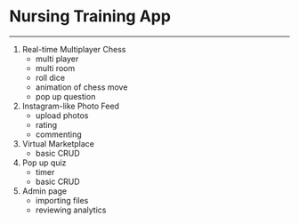 Nursing Training App
=================

---
1. Real-time Multiplayer Chess
   - multi player
   - multi room
   - roll dice
   - animation of chess move
   - pop up question
2. Instagram-like Photo Feed
   - upload photos
   - rating
   - commenting
3. Virtual Marketplace
    - basic CRUD
4. Pop up quiz
    - timer
    - basic CRUD
5. Admin page
   - importing files
   - reviewing analytics


